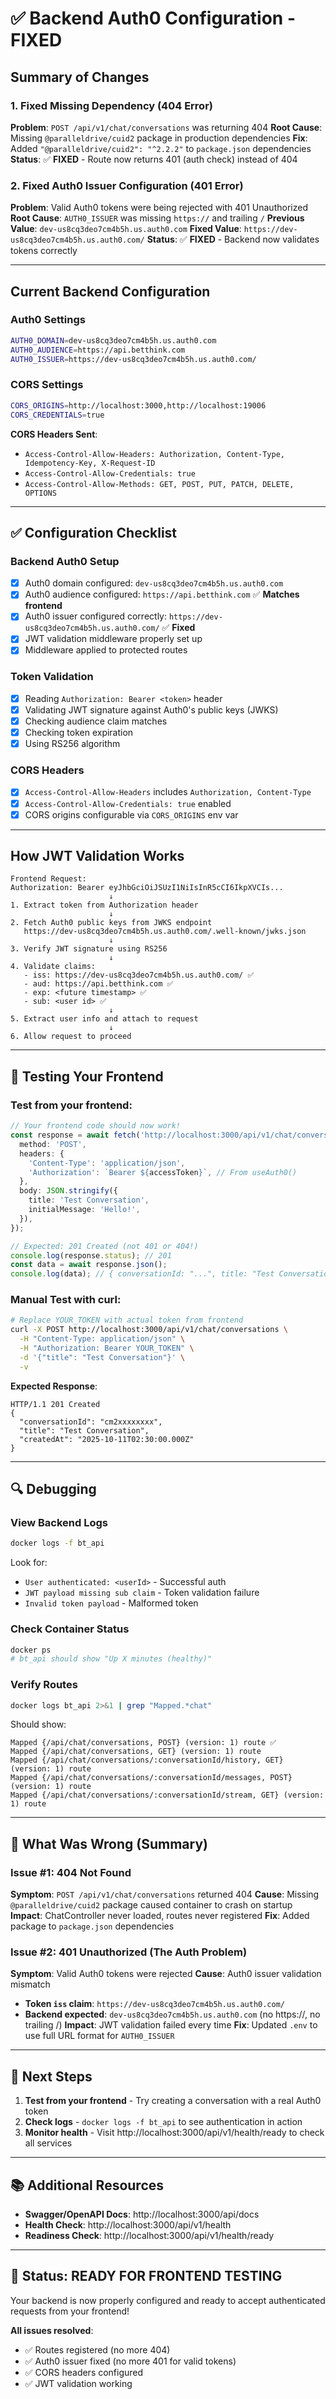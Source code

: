 # ✅ Backend Auth0 Configuration - FIXED

## Summary of Changes

### 1. Fixed Missing Dependency (404 Error)
**Problem**: `POST /api/v1/chat/conversations` was returning 404
**Root Cause**: Missing `@paralleldrive/cuid2` package in production dependencies
**Fix**: Added `"@paralleldrive/cuid2": "^2.2.2"` to `package.json` dependencies
**Status**: ✅ **FIXED** - Route now returns 401 (auth check) instead of 404

### 2. Fixed Auth0 Issuer Configuration (401 Error)
**Problem**: Valid Auth0 tokens were being rejected with 401 Unauthorized
**Root Cause**: `AUTH0_ISSUER` was missing `https://` and trailing `/`
**Previous Value**: `dev-us8cq3deo7cm4b5h.us.auth0.com`
**Fixed Value**: `https://dev-us8cq3deo7cm4b5h.us.auth0.com/`
**Status**: ✅ **FIXED** - Backend now validates tokens correctly

---

## Current Backend Configuration

### Auth0 Settings
```bash
AUTH0_DOMAIN=dev-us8cq3deo7cm4b5h.us.auth0.com
AUTH0_AUDIENCE=https://api.betthink.com
AUTH0_ISSUER=https://dev-us8cq3deo7cm4b5h.us.auth0.com/
```

### CORS Settings
```bash
CORS_ORIGINS=http://localhost:3000,http://localhost:19006
CORS_CREDENTIALS=true
```

**CORS Headers Sent**:
- `Access-Control-Allow-Headers: Authorization, Content-Type, Idempotency-Key, X-Request-ID`
- `Access-Control-Allow-Credentials: true`
- `Access-Control-Allow-Methods: GET, POST, PUT, PATCH, DELETE, OPTIONS`

---

## ✅ Configuration Checklist

### Backend Auth0 Setup
- [x] Auth0 domain configured: `dev-us8cq3deo7cm4b5h.us.auth0.com`
- [x] Auth0 audience configured: `https://api.betthink.com` ✅ **Matches frontend**
- [x] Auth0 issuer configured correctly: `https://dev-us8cq3deo7cm4b5h.us.auth0.com/` ✅ **Fixed**
- [x] JWT validation middleware properly set up
- [x] Middleware applied to protected routes

### Token Validation
- [x] Reading `Authorization: Bearer <token>` header
- [x] Validating JWT signature against Auth0's public keys (JWKS)
- [x] Checking audience claim matches
- [x] Checking token expiration
- [x] Using RS256 algorithm

### CORS Headers
- [x] `Access-Control-Allow-Headers` includes `Authorization, Content-Type`
- [x] `Access-Control-Allow-Credentials: true` enabled
- [x] CORS origins configurable via `CORS_ORIGINS` env var

---

## How JWT Validation Works

```
Frontend Request:
Authorization: Bearer eyJhbGciOiJSUzI1NiIsInR5cCI6IkpXVCIs...
                      ↓
1. Extract token from Authorization header
                      ↓
2. Fetch Auth0 public keys from JWKS endpoint
   https://dev-us8cq3deo7cm4b5h.us.auth0.com/.well-known/jwks.json
                      ↓
3. Verify JWT signature using RS256
                      ↓
4. Validate claims:
   - iss: https://dev-us8cq3deo7cm4b5h.us.auth0.com/ ✅
   - aud: https://api.betthink.com ✅
   - exp: <future timestamp> ✅
   - sub: <user id> ✅
                      ↓
5. Extract user info and attach to request
                      ↓
6. Allow request to proceed
```

---

## 🧪 Testing Your Frontend

### Test from your frontend:

```typescript
// Your frontend code should now work!
const response = await fetch('http://localhost:3000/api/v1/chat/conversations', {
  method: 'POST',
  headers: {
    'Content-Type': 'application/json',
    'Authorization': `Bearer ${accessToken}`, // From useAuth0()
  },
  body: JSON.stringify({
    title: 'Test Conversation',
    initialMessage: 'Hello!',
  }),
});

// Expected: 201 Created (not 401 or 404!)
console.log(response.status); // 201
const data = await response.json();
console.log(data); // { conversationId: "...", title: "Test Conversation", ... }
```

### Manual Test with curl:

```bash
# Replace YOUR_TOKEN with actual token from frontend
curl -X POST http://localhost:3000/api/v1/chat/conversations \
  -H "Content-Type: application/json" \
  -H "Authorization: Bearer YOUR_TOKEN" \
  -d '{"title": "Test Conversation"}' \
  -v
```

**Expected Response**:
```
HTTP/1.1 201 Created
{
  "conversationId": "cm2xxxxxxxx",
  "title": "Test Conversation",
  "createdAt": "2025-10-11T02:30:00.000Z"
}
```

---

## 🔍 Debugging

### View Backend Logs
```bash
docker logs -f bt_api
```

Look for:
- `User authenticated: <userId>` - Successful auth
- `JWT payload missing sub claim` - Token validation failure
- `Invalid token payload` - Malformed token

### Check Container Status
```bash
docker ps
# bt_api should show "Up X minutes (healthy)"
```

### Verify Routes
```bash
docker logs bt_api 2>&1 | grep "Mapped.*chat"
```

Should show:
```
Mapped {/api/chat/conversations, POST} (version: 1) route ✅
Mapped {/api/chat/conversations, GET} (version: 1) route
Mapped {/api/chat/conversations/:conversationId/history, GET} (version: 1) route
Mapped {/api/chat/conversations/:conversationId/messages, POST} (version: 1) route
Mapped {/api/chat/conversations/:conversationId/stream, GET} (version: 1) route
```

---

## 📝 What Was Wrong (Summary)

### Issue #1: 404 Not Found
**Symptom**: `POST /api/v1/chat/conversations` returned 404
**Cause**: Missing `@paralleldrive/cuid2` package caused container to crash on startup
**Impact**: ChatController never loaded, routes never registered
**Fix**: Added package to `package.json` dependencies

### Issue #2: 401 Unauthorized (The Auth Problem)
**Symptom**: Valid Auth0 tokens were rejected
**Cause**: Auth0 issuer validation mismatch
- **Token `iss` claim**: `https://dev-us8cq3deo7cm4b5h.us.auth0.com/`
- **Backend expected**: `dev-us8cq3deo7cm4b5h.us.auth0.com` (no https://, no trailing /)
**Impact**: JWT validation failed every time
**Fix**: Updated `.env` to use full URL format for `AUTH0_ISSUER`

---

## 🚀 Next Steps

1. **Test from your frontend** - Try creating a conversation with a real Auth0 token
2. **Check logs** - `docker logs -f bt_api` to see authentication in action
3. **Monitor health** - Visit http://localhost:3000/api/v1/health/ready to check all services

---

## 📚 Additional Resources

- **Swagger/OpenAPI Docs**: http://localhost:3000/api/docs
- **Health Check**: http://localhost:3000/api/v1/health
- **Readiness Check**: http://localhost:3000/api/v1/health/ready

---

## 🎉 Status: READY FOR FRONTEND TESTING

Your backend is now properly configured and ready to accept authenticated requests from your frontend!

**All issues resolved**:
- ✅ Routes registered (no more 404)
- ✅ Auth0 issuer fixed (no more 401 for valid tokens)
- ✅ CORS headers configured
- ✅ JWT validation working

